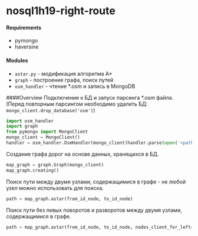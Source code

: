 # nosql1h19-right-route
#### Requirements
- pymongo
- haversine

#### Modules
- `astar.py` - модификация алгоритма А*
- `graph` - построение графа, поиск путей
- `osm_handler` - чтение *.osm и запись в MongoDB

####Overview
Подключение к БД и запуск парсинга *.osm файла. (Перед повторным парсингом необходимо удалить БД: `mongo_client.drop_database('osm')`)
```python
import osm_handler
import graph
from pymongo import MongoClient
mongo_client = MongoClient()
handler = osm_handler.OsmHandler(mongo_client)handler.parse(open('<path to *.osm>', encoding='utf-8'))
```

Создание графа дорог на основе данных, хранящихся в БД.
```python
map_graph = graph.Graph(mongo_client)
map_graph.creating()
```

Поиск пути между двумя узлами, содержащимися в графе - не любой узел можно использовать для поиска.
```python
path = map_graph.astar(from_id_node, to_id_node)
```

Поиск пути без левых поворотов и разворотов между двумя узлами, содержащимися в графе.
```python
path = map_graph.astar(from_id_node, to_id_node, nodes_client_for_left=map_graph.mongo_client.osm.nodes)
```
